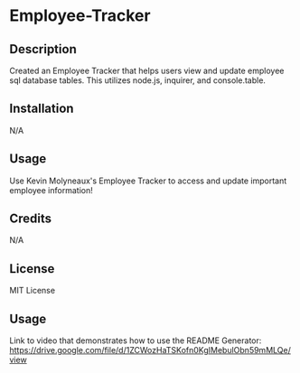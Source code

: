 # Employee-Tracker

## Description

Created an Employee Tracker that helps users view and update employee sql database tables. This utilizes node.js, inquirer, and console.table.


## Installation

N/A

## Usage

Use Kevin Molyneaux's Employee Tracker to access and update important employee information!

## Credits

N/A

## License

MIT License

## Usage

Link to video that demonstrates how to use the README Generator: https://drive.google.com/file/d/1ZCWozHaTSKofn0KgIMebulObn59mMLQe/view